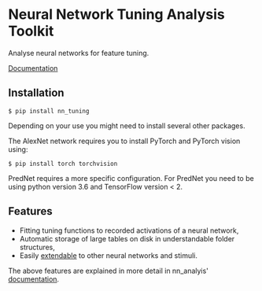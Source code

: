 Neural Network Tuning Analysis Toolkit
====

Analyse neural networks for feature tuning.



[Documentation]

[Documentation]: https://nn-analysis.github.io/nn_tuning/nn_tuning.html

Installation
------------

    $ pip install nn_tuning

Depending on your use you might need to install several other packages.

The AlexNet network requires you to install PyTorch and PyTorch vision using:

    $ pip install torch torchvision

PredNet requires a more specific configuration. For PredNet you need to be using python version 3.6 and TensorFlow version < 2.

Features
--------

* Fitting tuning functions to recorded activations of a neural network,
* Automatic storage of large tables on disk in understandable folder structures,
* Easily [extendable] to other neural networks and stimuli.

[extendable]: https://nn-analysis.github.io/nn_tuning/nn_tuning.html#adding-new-neural-networks-to-the-code-analysis-system

The above features are explained in more detail in nn_analyis' [documentation].
